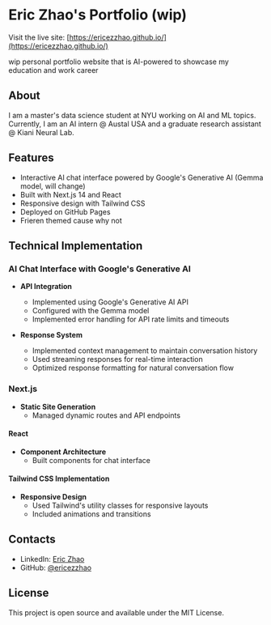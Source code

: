 # Eric Zhao's Portfolio (wip)

Visit the live site: [https://ericezzhao.github.io/](https://ericezzhao.github.io/)

wip personal portfolio website that is AI-powered to showcase my education and work career 

## About

I am a master's data science student at NYU working on AI and ML topics. Currently, I am an AI intern @ Austal USA and a graduate research assistant @ Kiani Neural Lab.

## Features

- Interactive AI chat interface powered by Google's Generative AI (Gemma model, will change)
- Built with Next.js 14 and React
- Responsive design with Tailwind CSS
- Deployed on GitHub Pages
- Frieren themed cause why not

## Technical Implementation

### AI Chat Interface with Google's Generative AI
- **API Integration**
  - Implemented using Google's Generative AI API
  - Configured with the Gemma model
  - Implemented error handling for API rate limits and timeouts

- **Response System**
  - Implemented context management to maintain conversation history
  - Used streaming responses for real-time interaction
  - Optimized response formatting for natural conversation flow

### Next.js
- **Static Site Generation**
  - Managed dynamic routes and API endpoints

#### React
- **Component Architecture**
  - Built components for chat interface

#### Tailwind CSS Implementation
- **Responsive Design**
  - Used Tailwind's utility classes for responsive layouts
  - Included animations and transitions

## Contacts

- LinkedIn: [Eric Zhao](https://www.linkedin.com/in/zhaoez/)
- GitHub: [@ericezzhao](https://github.com/ericezzhao)

## License

This project is open source and available under the MIT License.
